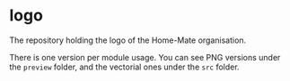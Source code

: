 # logo
The repository holding the logo of the Home-Mate organisation.

There is one version per module usage. You can see PNG versions under the `preview` folder, and the vectorial ones under the `src` folder.